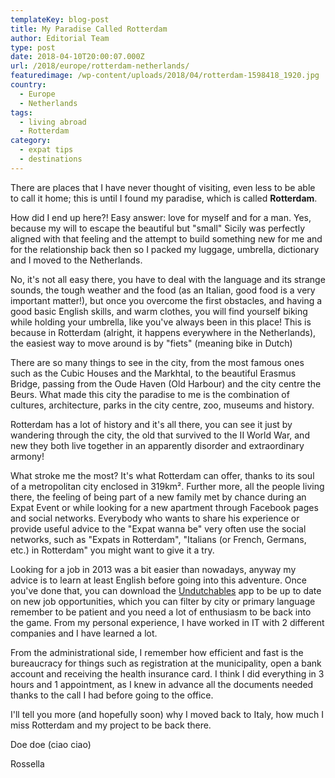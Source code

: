 ```yaml
---
templateKey: blog-post
title: My Paradise Called Rotterdam
author: Editorial Team
type: post
date: 2018-04-10T20:00:07.000Z
url: /2018/europe/rotterdam-netherlands/
featuredimage: /wp-content/uploads/2018/04/rotterdam-1598418_1920.jpg
country:
  - Europe
  - Netherlands
tags:
  - living abroad
  - Rotterdam
category:
  - expat tips
  - destinations
---
```


There are places that I have never thought of visiting, even less to be able to call it home; this is until I found my paradise, which is called **Rotterdam**.

How did I end up here?! Easy answer: love for myself and for a man. Yes, because my will to escape the beautiful but "small" Sicily was perfectly aligned with that feeling and the attempt to build something new for me and for the relationship back then so I packed my luggage, umbrella, dictionary and I moved to the Netherlands.

No, it's not all easy there, you have to deal with the language and its strange sounds, the tough weather and the food (as an Italian, good food is a very important matter!), but once you overcome the first obstacles, and having a good basic English skills, and warm clothes, you will find yourself biking while holding your umbrella, like you've always been in this place! This is because in Rotterdam (alright, it happens everywhere in the Netherlands), the easiest way to move around is by "fiets" (meaning bike in Dutch)

There are so many things to see in the city, from the most famous ones such as the Cubic Houses and the Markhtal, to the beautiful Erasmus Bridge, passing from the Oude Haven (Old Harbour) and the city centre the Beurs. What made this city the paradise to me is the combination of cultures, architecture, parks in the city centre, zoo, museums and history.

Rotterdam has a lot of history and it's all there, you can see it just by wandering through the city, the old that survived to the II World War, and new they both live together in an apparently disorder and extraordinary armony!

What stroke me the most? It's what Rotterdam can offer, thanks to its soul of a metropolitan city enclosed in 319km². Further more, all the people living there, the feeling of being part of a new family met by chance during an Expat Event or while looking for a new apartment through Facebook pages and social networks. Everybody who wants to share his experience or provide useful advice to the "Expat wanna be" very often use the social networks, such as "Expats in Rotterdam", "Italians (or French, Germans, etc.) in Rotterdam" you might want to give it a try.

Looking for a job in 2013 was a bit easier than nowadays, anyway my advice is to learn at least English before going into this adventure. Once you've done that, you can download the [Undutchables](https://undutchables.nl) app to be up to date on new job opportunities, which you can filter by city or primary language remember to be patient and you need a lot of enthusiasm to be back into the game. From my personal experience, I have worked in IT with 2 different companies and I have learned a lot.

From the administrational side, I remember how efficient and fast is the bureaucracy for things such as registration at the municipality, open a bank account and receiving the health insurance card. I think I did everything in 3 hours and 1 appointment, as I knew in advance all the documents needed thanks to the call I had before going to the office.

I'll tell you more (and hopefully soon) why I moved back to Italy, how much I miss Rotterdam and my project to be back there.

Doe doe (ciao ciao)

Rossella
